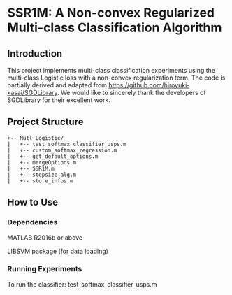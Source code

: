 # SSR1M: A Non-convex Regularized Multi-class Classification Algorithm
## Introduction
This project implements multi-class classification experiments using  the multi-class Logistic loss with a non-convex regularization term. The code is partially derived and adapted from https://github.com/hiroyuki-kasai/SGDLibrary. We would like to sincerely thank the developers of SGDLibrary for their excellent work.

## Project Structure
	+-- Mutl Logistic/                
	|   +-- test_softmax_classifier_usps.m
	|   +-- custom_softmax_regression.m
	|   +-- get_default_options.m
	|   +-- mergeOptions.m
	|   +-- SSR1M.m
	|   +-- stepsize_alg.m
	|   +-- store_infos.m

## How to Use
### Dependencies

MATLAB R2016b or above

LIBSVM package (for data loading)

### Running Experiments
To run the classifier: test_softmax_classifier_usps.m
